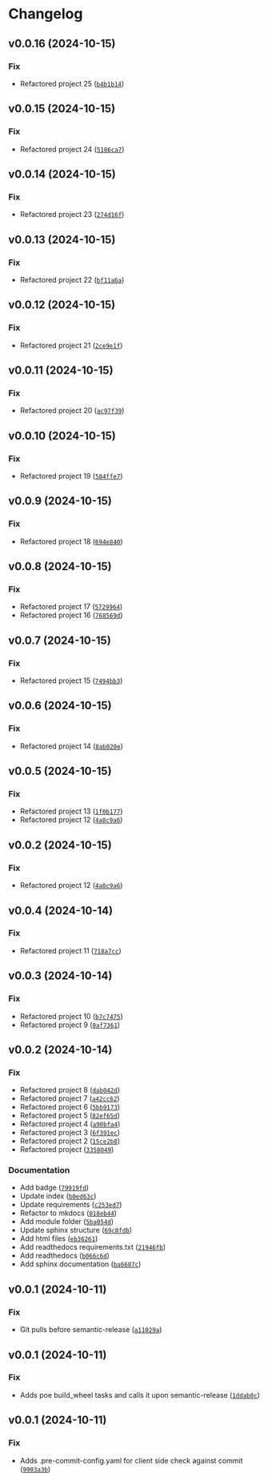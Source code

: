 # Changelog

<!--next-version-placeholder-->

## v0.0.16 (2024-10-15)

### Fix

* Refactored project 25 ([`b4b1b14`](https://github.com/veil-org/veil/commit/b4b1b141a0b0bfb9e2a9629355f1a1752b22303f))

## v0.0.15 (2024-10-15)

### Fix

* Refactored project 24 ([`5186ca7`](https://github.com/veil-org/veil/commit/5186ca7b55b21da0a1234fe86247c62c8775cd1a))

## v0.0.14 (2024-10-15)

### Fix

* Refactored project 23 ([`274d16f`](https://github.com/veil-org/veil/commit/274d16fbbd8a5b948b8e0ec39726328777d7edef))

## v0.0.13 (2024-10-15)

### Fix

* Refactored project 22 ([`bf11a6a`](https://github.com/veil-org/veil/commit/bf11a6a3f517e9a0083a7f721364de10bfce1193))

## v0.0.12 (2024-10-15)

### Fix

* Refactored project 21 ([`2ce9e1f`](https://github.com/veil-org/veil/commit/2ce9e1f527337ef6a53caeb1f71e4b481ba8b809))

## v0.0.11 (2024-10-15)

### Fix

* Refactored project 20 ([`ac97f39`](https://github.com/veil-org/veil/commit/ac97f39c77902147ff58af1ca97aa47a1ad3f508))

## v0.0.10 (2024-10-15)

### Fix

* Refactored project 19 ([`584ffe7`](https://github.com/veil-org/veil/commit/584ffe7b42141d59eb8a7b45e1faedb9d13b9343))

## v0.0.9 (2024-10-15)

### Fix

* Refactored project 18 ([`694e840`](https://github.com/veil-org/veil/commit/694e8404943e3699794a7ed7ebf8e9713399b1f1))

## v0.0.8 (2024-10-15)

### Fix

* Refactored project 17 ([`5729964`](https://github.com/veil-org/veil/commit/5729964962984bcfe5c6d38f35e27352a02a83ee))
* Refactored project 16 ([`768569d`](https://github.com/veil-org/veil/commit/768569d73e2513690ee0ac13ece5bf68c2710938))

## v0.0.7 (2024-10-15)

### Fix

* Refactored project 15 ([`7494bb3`](https://github.com/veil-org/veil/commit/7494bb3c4382f62c5b9da118263dff23d458257b))

## v0.0.6 (2024-10-15)

### Fix

* Refactored project 14 ([`8ab020e`](https://github.com/veil-org/veil/commit/8ab020ea13c62b89bb0495b4dde5c7272a7ef474))

## v0.0.5 (2024-10-15)

### Fix

* Refactored project 13 ([`1f0b177`](https://github.com/veil-org/veil/commit/1f0b177d8824dd6a5a1f8a57438cddf2f0b90466))
* Refactored project 12 ([`4a8c9a6`](https://github.com/veil-org/veil/commit/4a8c9a600d8d63d50ae9e1152ceb6f9de278ddc1))

## v0.0.2 (2024-10-15)

### Fix

* Refactored project 12 ([`4a8c9a6`](https://github.com/veil-org/veil/commit/4a8c9a600d8d63d50ae9e1152ceb6f9de278ddc1))

## v0.0.4 (2024-10-14)

### Fix

* Refactored project 11 ([`718a7cc`](https://github.com/veil-org/veil/commit/718a7cc6a12ee144f5d33848218217cac6ac9ac0))

## v0.0.3 (2024-10-14)

### Fix

* Refactored project 10 ([`b7c7475`](https://github.com/veil-org/veil/commit/b7c7475ba83dc9f07ed77d56fac7de40e4a55b94))
* Refactored project 9 ([`0af7361`](https://github.com/veil-org/veil/commit/0af73617aaccf79f6a26fc14e2b61974562f8f55))

## v0.0.2 (2024-10-14)

### Fix

* Refactored project 8 ([`dab042d`](https://github.com/veil-org/veil/commit/dab042d9ce77cd546124e10cdf831cc769da4b81))
* Refactored project 7 ([`a42cc62`](https://github.com/veil-org/veil/commit/a42cc62f825bb35764a0775cb26d369f91741de7))
* Refactored project 6 ([`5bb9173`](https://github.com/veil-org/veil/commit/5bb9173474c5b0642380e368678b70ae6ad49b55))
* Refactored project 5 ([`82ef65d`](https://github.com/veil-org/veil/commit/82ef65db59a376e9910fa0a7733b5d7bd5b0de78))
* Refactored project 4 ([`a90bfa4`](https://github.com/veil-org/veil/commit/a90bfa4ceebe84d604fa1f7c3fbb00f49527bee3))
* Refactored project 3 ([`6f391ec`](https://github.com/veil-org/veil/commit/6f391ec232b9eaef19707d74e544545ec8478551))
* Refactored project 2 ([`15ce2b8`](https://github.com/veil-org/veil/commit/15ce2b88c5d6808a4721e59dc7d578aa228e5fa2))
* Refactored project ([`3358049`](https://github.com/veil-org/veil/commit/3358049b339ef11d6f9b5487920602dd1949bb69))

### Documentation

* Add badge ([`79919fd`](https://github.com/veil-org/veil/commit/79919fd170350c0c5c81cccb0f88d4e5dc497a1d))
* Update index ([`b0ed63c`](https://github.com/veil-org/veil/commit/b0ed63c7b258082831e85fa7680c5f78a5889198))
* Update requirements ([`c253ed7`](https://github.com/veil-org/veil/commit/c253ed71bd102e243f9370c2a9830acb89044091))
* Refactor to mkdocs ([`018eb44`](https://github.com/veil-org/veil/commit/018eb4488a5a277be66a48c324cb72accab351dc))
* Add module folder ([`5ba054d`](https://github.com/veil-org/veil/commit/5ba054df4d99ec5b040ddb786123586ec193ee3d))
* Update sphinx structure ([`69c8fdb`](https://github.com/veil-org/veil/commit/69c8fdbd72f8ed21cf7574278807cc75e253021b))
* Add html files ([`eb36261`](https://github.com/veil-org/veil/commit/eb36261da40ad03ba87f170bcf5cd2c9cbfa8c07))
* Add readthedocs requirements.txt ([`21946fb`](https://github.com/veil-org/veil/commit/21946fb146b03ca0300a2f9156491caacc8aa5a9))
* Add readthedocs ([`b066c6d`](https://github.com/veil-org/veil/commit/b066c6d42c64f943cca64edef23584ed7f99a65f))
* Add sphinx documentation ([`ba6687c`](https://github.com/veil-org/veil/commit/ba6687c0631b19da48e5f6e9da865765e84fa34c))

## v0.0.1 (2024-10-11)

### Fix

* Git pulls before semantic-release ([`a11029a`](https://github.com/veil-org/veil/commit/a11029ae1cedf1db01cb85c1d9f23528a5120f14))

## v0.0.1 (2024-10-11)

### Fix

* Adds poe build_wheel tasks and calls it upon semantic-release ([`1ddab0c`](https://github.com/veil-org/veil/commit/1ddab0cacd4e6148f4c53131b9159b26141250f0))

## v0.0.1 (2024-10-11)

### Fix

* Adds .pre-commit-config.yaml for client side check against commit ([`9903a3b`](https://github.com/veil-org/veil/commit/9903a3ba149d1cbec1ecf401c0e47554698c8c9f))
